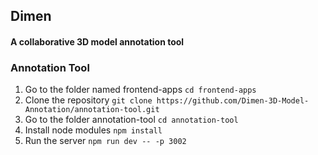 ## Dimen
#### A collaborative 3D model annotation tool

### Annotation Tool

1. Go to the folder named frontend-apps
    `cd frontend-apps`
2. Clone the repository
    `git clone https://github.com/Dimen-3D-Model-Annotation/annotation-tool.git`
3. Go to the folder annotation-tool
    `cd annotation-tool`
4. Install node modules
    `npm install`
5. Run the server
    `npm run dev -- -p 3002`

